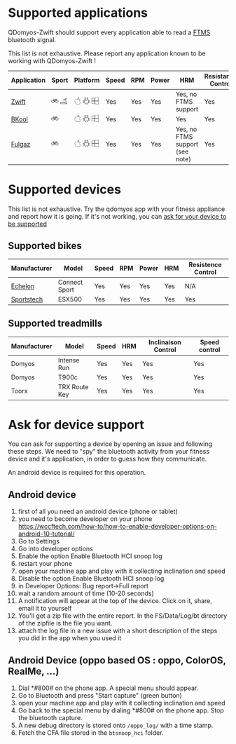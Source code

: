 # Supported applications

QDomyos-Zwift should support every application able to read a [FTMS](specs/FTMS_v1.0.pdf) bluetooth signal.

This list is not exhaustive. Please report any application known to be working with QDomyos-Zwift !

|Application|Sport|Platform|Speed|RPM|Power|HRM |Resistance Control|
|-----------|-----|--------|------------|---|-----|-----|----------------|
|[Zwift](21_applications_detail.md#zwift)|![bike](img/20_bike.png) ![run](img/20_treadmill.png)|![IOS](img/20_apple.png) ![Android](img/20_android.png) ![PC](img/20_windows.png)| Yes|Yes|Yes| Yes, no FTMS support | Yes |
|[BKool](21_applications_detail.md#bkool) |![bike](img/20_bike.png)|![IOS](img/20_apple.png) ![Android](img/20_android.png) ![PC](img/20_windows.png)|Yes|Yes|Yes|Yes| Yes |
|[Fulgaz](21_applications_detail.md#fulgaz)|![bike](img/20_bike.png)|![IOS](img/20_apple.png) ![Android](img/20_android.png) ![PC](img/20_windows.png)|Yes|Yes|Yes|Yes, no FTMS support (see note)|Yes |

# Supported devices
This list is not exhaustive. 
Try the qdomyos app with your fitness appliance and report how it is going.
If it's not working, you can [ask for your device to be supported](#ask-for-device-support)

## Supported bikes

|Manufacturer|Model|Speed|RPM|Power|HRM|Resistence Control|
|------------|-----|------------|---|-----|---|------------------|
|[Echelon](22_devices_detail.md#echelon)|Connect Sport|Yes|Yes|Yes|Yes|N/A|
|[Sportstech](22_devices_detail.md#sportstech)|ESX500|Yes|Yes|Yes|Yes|Yes|

## Supported treadmills

|Manufacturer|Model|Speed|HRM|Inclinaison Control| Speed control|
|------------|-----|------------|---|-------------------|--------------|
|Domyos|Intense Run|Yes|Yes|Yes|Yes|
|Domyos|T900c|Yes|Yes|Yes|Yes|
|Toorx|TRX Route Key|Yes|Yes|Yes|Yes|


# Ask for device support

You can ask for supporting a device by opening an issue and following these steps.
We need to "spy" the bluetooth activity from your fitness device and it's application, in order to guess how they communicate.

An android device is required for this operation.

## Android device 

1. first of all you need an android device (phone or tablet)
2. you need to become developer on your phone https://wccftech.com/how-to/how-to-enable-developer-options-on-android-10-tutorial/
3. Go to Settings
4. Go into developer options
5. Enable the option Enable Bluetooth HCI snoop log
6. restart your phone
7. open your machine app and play with it collecting inclination and speed
8. Disable the option Enable Bluetooth HCI snoop log
9. in Developer Options: Bug report->Full report
10. wait a random amount of time (10-20 seconds)
11. A notification will appear at the top of the device. Click on it, share, email it to yourself
12. You'll get a zip file with the entire report. In the FS/Data/Log/bt directory of the zipfile is the file you want.
13. attach the log file in a new issue with a short description of the steps you did in the app when you used it

## Android Device (oppo based OS : oppo, ColorOS, RealMe, ...)
1. Dial *#800# on the phone app. A special menu should appear.
2. Go to Bluetooth and press "Start capture" (green button)
3. open your machine app and play with it collecting inclination and speed
4. Go back to the special menu by dialing *#800# on the phone app. Stop the bluetooth capture.
5. A new debug directory is stored onto `/oppo_log/` with a time stamp.
6. Fetch the CFA file stored in the `btsnoop_hci` folder.
